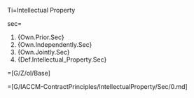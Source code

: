 Ti=Intellectual Property

sec=<ol class="secs;and"><li>{Own.Prior.Sec}<li>{Own.Independently.Sec}<li>{Own.Jointly.Sec}<li>{Def.Intellectual_Property.Sec}</ol>

=[G/Z/ol/Base]

=[G/IACCM-ContractPrinciples/IntellectualProperty/Sec/0.md]
